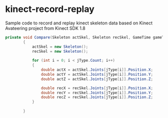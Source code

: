 kinect-record-replay
====================

Sample code to record and replay kinect skeleton data based on Kinect Avateering project from Kinect SDK 1.8

```c#
private void Compare(Skeleton actSkel, Skeleton recSkel, GameTime gameTime)
        {
            actSkel = new Skeleton();
            recSkel = new Skeleton();
            
            for (int i = 0; i < jType.Count; i++)
            {
                double actX = actSkel.Joints[jType[i]].Position.X;
                double actY = actSkel.Joints[jType[i]].Position.Y;
                double actZ = actSkel.Joints[jType[i]].Position.Z;

                double recX = recSkel.Joints[jType[i]].Position.X;
                double recY = recSkel.Joints[jType[i]].Position.Y;
                double recZ = recSkel.Joints[jType[i]].Position.Z;
            }
           
        }
```
